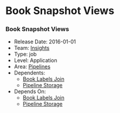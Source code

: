 # Book Snapshot Views
### Book Snapshot Views
* Release Date: 2016-01-01
* Team: [Insights](../teams/insights.md)
* Type: job
* Level: Application
* Area: [Pipelines](../areas/pipelines.png)
* Dependents:
  * [Book Labels Join](book-labels-join.md)
  * [Pipeline Storage](pipeline-storage.md)
* Depends On:
  * [Book Labels Join](book-labels-join.md)
  * [Pipeline Storage](pipeline-storage.md)
